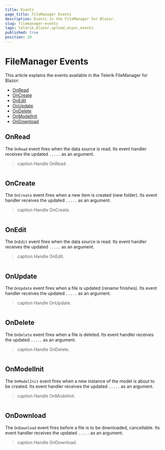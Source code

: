 ```yaml
---
title: Events
page_title: FileManager Events
description: Events in the FileManager for Blazor.
slug: filemanager-events
tags: telerik,blazor,upload,async,events
published: true
position: 20
---
```


# FileManager Events

This article explains the events available in the Telerik FileManager for Blazor:

* [OnRead](#onread)
* [OnCreate](#oncreate)
* [OnEdit](#fileselectfileinfo)
* [OnUpdate ](#onupdate)
* [OnDelete](#ondelete)
* [OnModelInit](#onmodelinit)
* [OnDownload](#ondownload)


## OnRead
The `OnRead` event fires when the data source is read. Its event handler receives the updated `.....` as an argument.

>caption Handle OnRead.

````CSHTML
````

## OnCreate
The `OnCreate` event fires when a new item is created (new folder). Its event handler receives the updated `.....` as an argument.

>caption Handle OnCreate.

````CSHTML
````

## OnEdit
The `OnEdit` event fires when the data source is read. Its event handler receives the updated `.....` as an argument.

>caption Handle OnEdit.

````CSHTML
````

## OnUpdate
The `OnUpdate` event fires when a file is updated (rename finishes). Its event handler receives the updated `.....` as an argument.

>caption Handle OnUpdate.

````CSHTML
````

## OnDelete
The `OnDelete` event fires when a file is deleted. Its event handler receives the updated `.....` as an argument.

>caption Handle OnDelete.

````CSHTML
````

## OnModelInit
The `OnModelInit` event fires when a new instance of the model is about to be created. Its event handler receives the updated `.....` as an argument.

>caption Handle OnModelInit.

````CSHTML
````

## OnDownload
The `OnDownload` event fires before a file is to be downloaded, cancellable. Its event handler receives the updated `.....` as an argument.

>caption Handle OnDownload.

````CSHTML
````